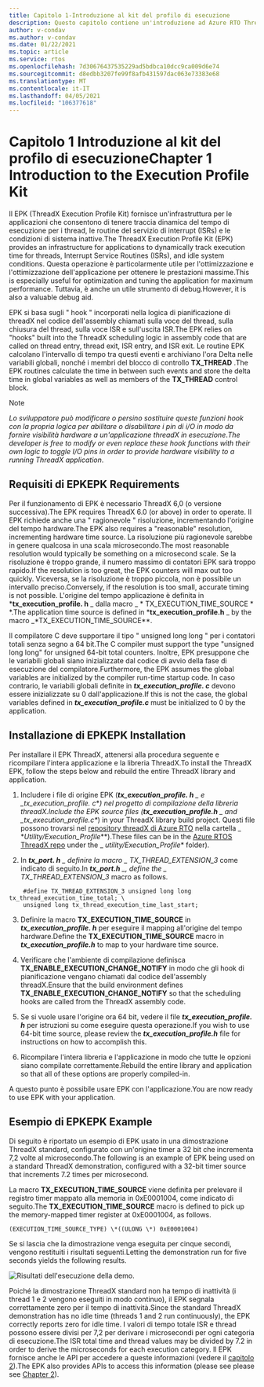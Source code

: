 ```yaml
---
title: Capitolo 1-Introduzione al kit del profilo di esecuzione
description: Questo capitolo contiene un'introduzione ad Azure RTO ThreadX Execution Profile Kit (EPK).
author: v-condav
ms.author: v-condav
ms.date: 01/22/2021
ms.topic: article
ms.service: rtos
ms.openlocfilehash: 7d30676437535229ad5bdbca10dcc9ca009d6e74
ms.sourcegitcommit: d8edbb3207fe99f8afb431597dac063e73383e68
ms.translationtype: MT
ms.contentlocale: it-IT
ms.lasthandoff: 04/05/2021
ms.locfileid: "106377618"
---
```

# <a name="chapter-1--introduction-to-the-execution-profile-kit"></a><span data-ttu-id="fb658-103">Capitolo 1 Introduzione al kit del profilo di esecuzione</span><span class="sxs-lookup"><span data-stu-id="fb658-103">Chapter 1  Introduction to the Execution Profile Kit</span></span>

<span data-ttu-id="fb658-104">Il EPK (ThreadX Execution Profile Kit) fornisce un'infrastruttura per le applicazioni che consentono di tenere traccia dinamica del tempo di esecuzione per i thread, le routine del servizio di interrupt (ISRs) e le condizioni di sistema inattive.</span><span class="sxs-lookup"><span data-stu-id="fb658-104">The ThreadX Execution Profile Kit (EPK) provides an infrastructure for applications to dynamically track execution time for threads, Interrupt Service Routines (ISRs), and idle system conditions.</span></span> <span data-ttu-id="fb658-105">Questa operazione è particolarmente utile per l'ottimizzazione e l'ottimizzazione dell'applicazione per ottenere le prestazioni massime.</span><span class="sxs-lookup"><span data-stu-id="fb658-105">This is especially useful for optimization and tuning the application for maximum performance.</span></span> <span data-ttu-id="fb658-106">Tuttavia, è anche un utile strumento di debug.</span><span class="sxs-lookup"><span data-stu-id="fb658-106">However, it is also a valuable debug aid.</span></span>

<span data-ttu-id="fb658-107">EPK si basa sugli \" hook \" incorporati nella logica di pianificazione di threadX nel codice dell'assembly chiamati sulla voce del thread, sulla chiusura del thread, sulla voce ISR e sull'uscita ISR.</span><span class="sxs-lookup"><span data-stu-id="fb658-107">The EPK relies on \"hooks\" built into the ThreadX scheduling logic in assembly code that are called on thread entry, thread exit, ISR entry, and ISR exit.</span></span> <span data-ttu-id="fb658-108">Le routine EPK calcolano l'intervallo di tempo tra questi eventi e archiviano l'ora Delta nelle variabili globali, nonché i membri del blocco di controllo **TX_THREAD** .</span><span class="sxs-lookup"><span data-stu-id="fb658-108">The EPK routines calculate the time in between such events and store the delta time in global variables as well as members of the **TX_THREAD** control block.</span></span>

> [!NOTE]
> <span data-ttu-id="fb658-109">*Lo sviluppatore può modificare o persino sostituire queste funzioni hook con la propria logica per abilitare o disabilitare i pin di i/O in modo da fornire visibilità hardware a un'applicazione threadX in esecuzione*.</span><span class="sxs-lookup"><span data-stu-id="fb658-109">*The developer is free to modify or even replace these hook functions with their own logic to toggle I/O pins in order to provide hardware visibility to a running ThreadX application*.</span></span>

## 

## <a name="epk-requirements"></a><span data-ttu-id="fb658-110">Requisiti di EPK</span><span class="sxs-lookup"><span data-stu-id="fb658-110">EPK Requirements</span></span>

<span data-ttu-id="fb658-111">Per il funzionamento di EPK è necessario ThreadX 6,0 (o versione successiva).</span><span class="sxs-lookup"><span data-stu-id="fb658-111">The EPK requires ThreadX 6.0 (or above) in order to operate.</span></span> <span data-ttu-id="fb658-112">Il EPK richiede anche una \" ragionevole \" risoluzione, incrementando l'origine del tempo hardware.</span><span class="sxs-lookup"><span data-stu-id="fb658-112">The EPK also requires a \"reasonable\" resolution, incrementing hardware time source.</span></span> <span data-ttu-id="fb658-113">La risoluzione più ragionevole sarebbe in genere qualcosa in una scala microsecondo.</span><span class="sxs-lookup"><span data-stu-id="fb658-113">The most reasonable resolution would typically be something on a microsecond scale.</span></span> <span data-ttu-id="fb658-114">Se la risoluzione è troppo grande, il numero massimo di contatori EPK sarà troppo rapido.</span><span class="sxs-lookup"><span data-stu-id="fb658-114">If the resolution is too great, the EPK counters will max out too quickly.</span></span> <span data-ttu-id="fb658-115">Viceversa, se la risoluzione è troppo piccola, non è possibile un intervallo preciso.</span><span class="sxs-lookup"><span data-stu-id="fb658-115">Conversely, if the resolution is too small, accurate timing is not possible.</span></span> <span data-ttu-id="fb658-116">L'origine del tempo applicazione è definita in \***tx_execution_profile. h** _ dalla macro _ \* TX_EXECUTION_TIME_SOURCE \* \*.</span><span class="sxs-lookup"><span data-stu-id="fb658-116">The application time source is defined in ***tx_execution_profile.h** _ by the macro _*TX_EXECUTION_TIME_SOURCE\*\*.</span></span>

<span data-ttu-id="fb658-117">Il compilatore C deve supportare il tipo \" unsigned long long \" per i contatori totali senza segno a 64 bit.</span><span class="sxs-lookup"><span data-stu-id="fb658-117">The C compiler must support the type \"unsigned long long\" for unsigned 64-bit total counters.</span></span> <span data-ttu-id="fb658-118">Inoltre, EPK presuppone che le variabili globali siano inizializzate dal codice di avvio della fase di esecuzione del compilatore.</span><span class="sxs-lookup"><span data-stu-id="fb658-118">Furthermore, the EPK assumes the global variables are initialized by the compiler run-time startup code.</span></span> <span data-ttu-id="fb658-119">In caso contrario, le variabili globali definite in ***tx_execution_profile. c*** devono essere inizializzate su 0 dall'applicazione.</span><span class="sxs-lookup"><span data-stu-id="fb658-119">If this is not the case, the global variables defined in ***tx_execution_profile.c*** must be initialized to 0 by the application.</span></span>

## <a name="epk-installation"></a><span data-ttu-id="fb658-120">Installazione di EPK</span><span class="sxs-lookup"><span data-stu-id="fb658-120">EPK Installation</span></span>

<span data-ttu-id="fb658-121">Per installare il EPK ThreadX, attenersi alla procedura seguente e ricompilare l'intera applicazione e la libreria ThreadX.</span><span class="sxs-lookup"><span data-stu-id="fb658-121">To install the ThreadX EPK, follow the steps below and rebuild the entire ThreadX library and application.</span></span>

1. <span data-ttu-id="fb658-122">Includere i file di origine EPK (***tx_execution_profile. h** _ e _*_tx_execution_profile. c_\*_) nel progetto di compilazione della libreria threadX.</span><span class="sxs-lookup"><span data-stu-id="fb658-122">Include the EPK source files (***tx_execution_profile.h** _ and _*_tx_execution_profile.c_\*_) in your ThreadX library build project.</span></span> <span data-ttu-id="fb658-123">Questi file possono trovarsi nel [repository threadX di Azure RTO](<https://github.com/azure-rtos/threadx>) nella cartella _ \*_Utility/Execution_Profile_\*\*).</span><span class="sxs-lookup"><span data-stu-id="fb658-123">These files can be in the [Azure RTOS ThreadX repo](<https://github.com/azure-rtos/threadx>) under the _ *_utility/Execution_Profile_*\* folder).</span></span>

1. <span data-ttu-id="fb658-124">In ***tx_port. h** _ definire la macro _ *TX_THREAD_EXTENSION_3** come indicato di seguito.</span><span class="sxs-lookup"><span data-stu-id="fb658-124">In ***tx_port.h** _, define the _ *TX_THREAD_EXTENSION_3** macro as follows.</span></span>
```
    #define TX_THREAD_EXTENSION_3 unsigned long long tx_thread_execution_time_total; \
    unsigned long tx_thread_execution_time_last_start;
```

3. <span data-ttu-id="fb658-125">Definire la macro **TX_EXECUTION_TIME_SOURCE** in **_tx_execution_profile. h_** per eseguire il mapping all'origine del tempo hardware.</span><span class="sxs-lookup"><span data-stu-id="fb658-125">Define the **TX_EXECUTION_TIME_SOURCE** macro in **_tx_execution_profile.h_** to map to your hardware time source.</span></span>

1. <span data-ttu-id="fb658-126">Verificare che l'ambiente di compilazione definisca **TX_ENABLE_EXECUTION_CHANGE_NOTIFY** in modo che gli hook di pianificazione vengano chiamati dal codice dell'assembly threadX.</span><span class="sxs-lookup"><span data-stu-id="fb658-126">Ensure that the build environment defines **TX_ENABLE_EXECUTION_CHANGE_NOTIFY** so that the scheduling hooks are called from the ThreadX assembly code.</span></span>

1. <span data-ttu-id="fb658-127">Se si vuole usare l'origine ora 64 bit, vedere il file ***tx_execution_profile. h*** per istruzioni su come eseguire questa operazione.</span><span class="sxs-lookup"><span data-stu-id="fb658-127">If you wish to use 64-bit time source, please review the ***tx_execution_profile.h*** file for instructions on how to accomplish this.</span></span>

1. <span data-ttu-id="fb658-128">Ricompilare l'intera libreria e l'applicazione in modo che tutte le opzioni siano compilate correttamente.</span><span class="sxs-lookup"><span data-stu-id="fb658-128">Rebuild the entire library and application so that all of these options are properly compiled-in.</span></span>

<span data-ttu-id="fb658-129">A questo punto è possibile usare EPK con l'applicazione.</span><span class="sxs-lookup"><span data-stu-id="fb658-129">You are now ready to use EPK with your application.</span></span>

##  <a name="epk-example"></a><span data-ttu-id="fb658-130">Esempio di EPK</span><span class="sxs-lookup"><span data-stu-id="fb658-130">EPK Example</span></span> 

<span data-ttu-id="fb658-131">Di seguito è riportato un esempio di EPK usato in una dimostrazione ThreadX standard, configurato con un'origine timer a 32 bit che incrementa 7,2 volte al microsecondo.</span><span class="sxs-lookup"><span data-stu-id="fb658-131">The following is an example of EPK being used on a standard ThreadX demonstration, configured with a 32-bit timer source that increments 7.2 times per microsecond.</span></span> 

<span data-ttu-id="fb658-132">La macro **TX_EXECUTION_TIME_SOURCE** viene definita per prelevare il registro timer mappato alla memoria in 0xE0001004, come indicato di seguito.</span><span class="sxs-lookup"><span data-stu-id="fb658-132">The **TX_EXECUTION_TIME_SOURCE** macro is defined to pick up the memory-mapped timer register at 0xE0001004, as follows.</span></span>
```
(EXECUTION_TIME_SOURCE_TYPE) \*((ULONG \*) 0xE0001004)
```

<span data-ttu-id="fb658-133">Se si lascia che la dimostrazione venga eseguita per cinque secondi, vengono restituiti i risultati seguenti.</span><span class="sxs-lookup"><span data-stu-id="fb658-133">Letting the demonstration run for five seconds yields the following results.</span></span>

![Risultati dell'esecuzione della demo.](media/demo_results.png)

<span data-ttu-id="fb658-135">Poiché la dimostrazione ThreadX standard non ha tempo di inattività (i thread 1 e 2 vengono eseguiti in modo continuo), il EPK segnala correttamente zero per il tempo di inattività.</span><span class="sxs-lookup"><span data-stu-id="fb658-135">Since the standard ThreadX demonstration has no idle time (threads 1 and 2 run continuously), the EPK correctly reports zero for idle time.</span></span> <span data-ttu-id="fb658-136">I valori di tempo totale ISR e thread possono essere divisi per 7,2 per derivare i microsecondi per ogni categoria di esecuzione.</span><span class="sxs-lookup"><span data-stu-id="fb658-136">The ISR total time and thread values may be divided by 7.2 in order to derive the microseconds for each execution category.</span></span> <span data-ttu-id="fb658-137">Il EPK fornisce anche le API per accedere a queste informazioni (vedere il [capitolo 2](chapter2.md)).</span><span class="sxs-lookup"><span data-stu-id="fb658-137">The EPK also provides APIs to access this information (please see please see [Chapter 2](chapter2.md)).</span></span>